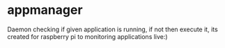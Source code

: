 # appmanager
Daemon checking if given application is running, if not then execute it, its created for raspberry pi to monitoring applications live:)
